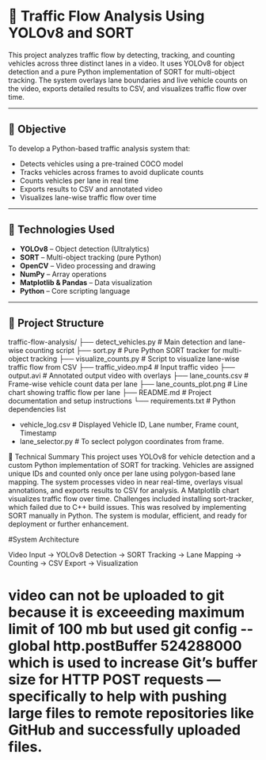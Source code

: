 # 🚦 Traffic Flow Analysis Using YOLOv8 and SORT

This project analyzes traffic flow by detecting, tracking, and counting vehicles across three distinct lanes in a video. It uses YOLOv8 for object detection and a pure Python implementation of SORT for multi-object tracking. The system overlays lane boundaries and live vehicle counts on the video, exports detailed results to CSV, and visualizes traffic flow over time.

---

## 🎯 Objective

To develop a Python-based traffic analysis system that:
- Detects vehicles using a pre-trained COCO model
- Tracks vehicles across frames to avoid duplicate counts
- Counts vehicles per lane in real time
- Exports results to CSV and annotated video
- Visualizes lane-wise traffic flow over time

---

## 🧰 Technologies Used

- **YOLOv8** – Object detection (Ultralytics)
- **SORT** – Multi-object tracking (pure Python)
- **OpenCV** – Video processing and drawing
- **NumPy** – Array operations
- **Matplotlib & Pandas** – Data visualization
- **Python** – Core scripting language

---

## 📁 Project Structure
traffic-flow-analysis/
├── detect_vehicles.py          # Main detection and lane-wise counting script
├── sort.py                     # Pure Python SORT tracker for multi-object tracking
├── visualize_counts.py         # Script to visualize lane-wise traffic flow from CSV
├── traffic_video.mp4           # Input traffic video
├── output.avi                  # Annotated output video with overlays
├── lane_counts.csv             # Frame-wise vehicle count data per lane
├── lane_counts_plot.png        # Line chart showing traffic flow per lane
├── README.md                   # Project documentation and setup instructions
└── requirements.txt            # Python dependencies list
*   vehicle_log.csv             # Displayed Vehicle ID, Lane number, Frame count, Timestamp
*   lane_selector.py            # To seclect polygon coordinates from frame.



📄 Technical Summary
This project uses YOLOv8 for vehicle detection and a custom Python implementation of SORT for tracking. Vehicles are assigned unique IDs and counted only once per lane using polygon-based lane mapping. The system processes video in near real-time, overlays visual annotations, and exports results to CSV for analysis. A Matplotlib chart visualizes traffic flow over time.
Challenges included installing sort-tracker, which failed due to C++ build issues. This was resolved by implementing SORT manually in Python. The system is modular, efficient, and ready for deployment or further enhancement.


#System Architecture

Video Input → YOLOv8 Detection → SORT Tracking → Lane Mapping → Counting → CSV Export → Visualization



# video can not be uploaded to git because it is exceeeding maximum limit of 100 mb but used git config --global http.postBuffer 524288000 which is used to increase Git’s buffer size for HTTP POST requests — specifically to help with pushing large files to remote repositories like GitHub and successfully uploaded files.
